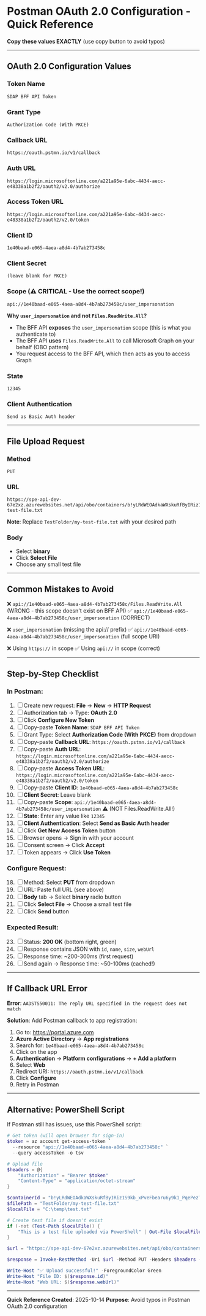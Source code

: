 # Postman OAuth 2.0 Configuration - Quick Reference

**Copy these values EXACTLY** (use copy button to avoid typos)

---

## OAuth 2.0 Configuration Values

### Token Name
```
SDAP BFF API Token
```

### Grant Type
```
Authorization Code (With PKCE)
```

### Callback URL
```
https://oauth.pstmn.io/v1/callback
```

### Auth URL
```
https://login.microsoftonline.com/a221a95e-6abc-4434-aecc-e48338a1b2f2/oauth2/v2.0/authorize
```

### Access Token URL
```
https://login.microsoftonline.com/a221a95e-6abc-4434-aecc-e48338a1b2f2/oauth2/v2.0/token
```

### Client ID
```
1e40baad-e065-4aea-a8d4-4b7ab273458c
```

### Client Secret
```
(leave blank for PKCE)
```

### Scope (⚠️ CRITICAL - Use the correct scope!)
```
api://1e40baad-e065-4aea-a8d4-4b7ab273458c/user_impersonation
```

**Why `user_impersonation` and not `Files.ReadWrite.All`?**
- The BFF API **exposes** the `user_impersonation` scope (this is what you authenticate to)
- The BFF API **uses** `Files.ReadWrite.All` to call Microsoft Graph on your behalf (OBO pattern)
- You request access to the BFF API, which then acts as you to access Graph

### State
```
12345
```

### Client Authentication
```
Send as Basic Auth header
```

---

## File Upload Request

### Method
```
PUT
```

### URL
```
https://spe-api-dev-67e2xz.azurewebsites.net/api/obo/containers/b!yLRdWEOAdkaWXskuRfByIRiz1S9kb_xPveFbearu6y9k1_PqePezTIDObGJTYq50/files/TestFolder/my-test-file.txt
```

**Note**: Replace `TestFolder/my-test-file.txt` with your desired path

### Body
- Select **binary**
- Click **Select File**
- Choose any small test file

---

## Common Mistakes to Avoid

❌ `api://1e40baad-e065-4aea-a8d4-4b7ab273458c/Files.ReadWrite.All` (WRONG - this scope doesn't exist on BFF API)
✅ `api://1e40baad-e065-4aea-a8d4-4b7ab273458c/user_impersonation` (CORRECT)

❌ `user_impersonation` (missing the api:// prefix)
✅ `api://1e40baad-e065-4aea-a8d4-4b7ab273458c/user_impersonation` (full scope URI)

❌ Using `https://` in scope
✅ Using `api://` in scope (correct)

---

## Step-by-Step Checklist

### In Postman:

1. ☐ Create new request: **File** → **New** → **HTTP Request**
2. ☐ Authorization tab → Type: **OAuth 2.0**
3. ☐ Click **Configure New Token**
4. ☐ Copy-paste **Token Name**: `SDAP BFF API Token`
5. ☐ Grant Type: Select **Authorization Code (With PKCE)** from dropdown
6. ☐ Copy-paste **Callback URL**: `https://oauth.pstmn.io/v1/callback`
7. ☐ Copy-paste **Auth URL**: `https://login.microsoftonline.com/a221a95e-6abc-4434-aecc-e48338a1b2f2/oauth2/v2.0/authorize`
8. ☐ Copy-paste **Access Token URL**: `https://login.microsoftonline.com/a221a95e-6abc-4434-aecc-e48338a1b2f2/oauth2/v2.0/token`
9. ☐ Copy-paste **Client ID**: `1e40baad-e065-4aea-a8d4-4b7ab273458c`
10. ☐ **Client Secret**: Leave blank
11. ☐ Copy-paste **Scope**: `api://1e40baad-e065-4aea-a8d4-4b7ab273458c/user_impersonation` ⚠️ (NOT Files.ReadWrite.All!)
12. ☐ **State**: Enter any value like `12345`
13. ☐ **Client Authentication**: Select **Send as Basic Auth header**
14. ☐ Click **Get New Access Token** button
15. ☐ Browser opens → Sign in with your account
16. ☐ Consent screen → Click **Accept**
17. ☐ Token appears → Click **Use Token**

### Configure Request:

18. ☐ Method: Select **PUT** from dropdown
19. ☐ URL: Paste full URL (see above)
20. ☐ **Body** tab → Select **binary** radio button
21. ☐ Click **Select File** → Choose a small test file
22. ☐ Click **Send** button

### Expected Result:

23. ☐ Status: **200 OK** (bottom right, green)
24. ☐ Response contains JSON with `id`, `name`, `size`, `webUrl`
25. ☐ Response time: ~200-300ms (first request)
26. ☐ Send again → Response time: ~50-100ms (cached!)

---

## If Callback URL Error

**Error**: `AADSTS50011: The reply URL specified in the request does not match`

**Solution**: Add Postman callback to app registration:

1. Go to: https://portal.azure.com
2. **Azure Active Directory** → **App registrations**
3. Search for: `1e40baad-e065-4aea-a8d4-4b7ab273458c`
4. Click on the app
5. **Authentication** → **Platform configurations** → **+ Add a platform**
6. Select **Web**
7. Redirect URI: `https://oauth.pstmn.io/v1/callback`
8. Click **Configure**
9. Retry in Postman

---

## Alternative: PowerShell Script

If Postman still has issues, use this PowerShell script:

```powershell
# Get token (will open browser for sign-in)
$token = az account get-access-token `
  --resource "api://1e40baad-e065-4aea-a8d4-4b7ab273458c" `
  --query accessToken -o tsv

# Upload file
$headers = @{
    "Authorization" = "Bearer $token"
    "Content-Type" = "application/octet-stream"
}

$containerId = "b!yLRdWEOAdkaWXskuRfByIRiz1S9kb_xPveFbearu6y9k1_PqePezTIDObGJTYq50"
$filePath = "TestFolder/my-test-file.txt"
$localFile = "C:\temp\test.txt"

# Create test file if doesn't exist
if (-not (Test-Path $localFile)) {
    "This is a test file uploaded via PowerShell" | Out-File $localFile
}

$url = "https://spe-api-dev-67e2xz.azurewebsites.net/api/obo/containers/$containerId/files/$filePath"

$response = Invoke-RestMethod -Uri $url -Method PUT -Headers $headers -InFile $localFile

Write-Host "✅ Upload successful!" -ForegroundColor Green
Write-Host "File ID: $($response.id)"
Write-Host "Web URL: $($response.webUrl)"
```

---

**Quick Reference Created**: 2025-10-14
**Purpose**: Avoid typos in Postman OAuth 2.0 configuration
